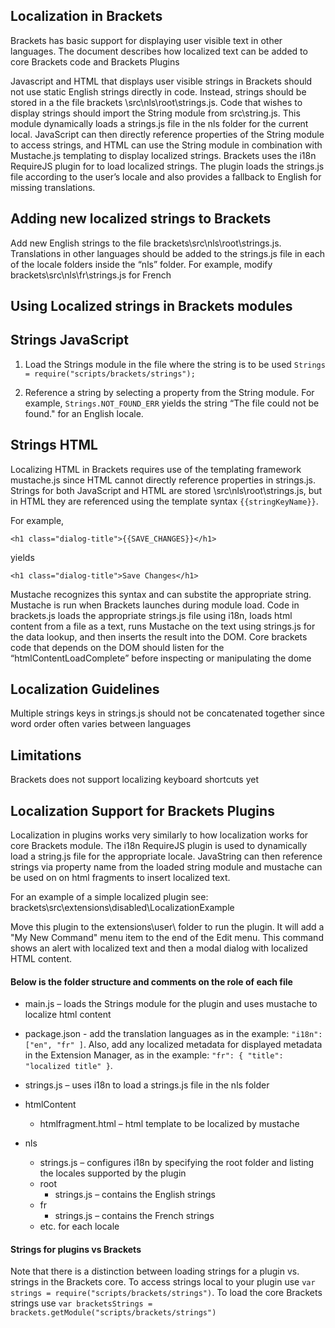 

## Localization in Brackets
Brackets has basic support for displaying user visible text in other languages. The document describes how localized text can be added to core Brackets code and Brackets Plugins 

Javascript and HTML that displays user visible strings in Brackets should not use static English strings directly in code. Instead,  strings should be stored in a the file brackets \src\nls\root\strings.js. Code that wishes to display strings should import the String module from src\string.js. This module dynamically loads a strings.js file in the nls folder for the current local. JavaScript can then directly reference properties of the String module to access strings, and HTML can use the String module in combination with Mustache.js templating to display localized strings. Brackets uses the i18n RequireJS plugin for to load localized strings. The plugin loads the strings.js file according to the user’s locale and also provides a fallback to English for missing translations. 

## Adding new localized strings to Brackets
Add new English strings to the file brackets\src\nls\root\strings.js. Translations in other languages should be added to the strings.js file in each of the locale folders inside the “nls” folder. For example, modify brackets\src\nls\fr\strings.js for French

## Using Localized strings in Brackets modules

## Strings JavaScript
1. Load the Strings module in the file where the string is to be used
`Strings = require("scripts/brackets/strings");`

2. Reference a string by selecting a property from the String module. For example, `Strings.NOT_FOUND_ERR` yields the string “The file could not be found." for an English locale.

## Strings HTML
Localizing HTML in Brackets requires use of the templating framework mustache.js since HTML cannot directly reference properties in strings.js. Strings for both JavaScript and HTML are stored \src\nls\root\strings.js, but in HTML they are referenced using the template syntax `{{stringKeyName}}`. 

For example,

`<h1 class="dialog-title">{{SAVE_CHANGES}}</h1>`

yields 

`<h1 class="dialog-title">Save Changes</h1>`

Mustache recognizes this syntax and can substite the appropriate string. Mustache is run when Brackets launches during module load. Code in brackets.js loads the appropriate strings.js file using i18n, loads html content from a file as a text, runs Mustache on the text using strings.js for the data lookup, and then inserts the result into the DOM. Core brackets code that depends on the DOM should listen for the “htmlContentLoadComplete” before inspecting or manipulating the dome

## Localization Guidelines
Multiple strings keys in strings.js should not be concatenated together since word order often varies between languages

## Limitations
Brackets does not support localizing keyboard shortcuts yet


## Localization Support for Brackets Plugins

Localization in plugins works very similarly to how localization works for core Brackets module. The i18n RequireJS plugin is used to dynamically load a string.js file for the appropriate locale. JavaString can then reference strings via property name from the loaded string module and mustache can be used on on html fragments to insert localized text.

For an example of a simple localized plugin see: brackets\src\extensions\disabled\LocalizationExample

Move this plugin to the extensions\user\ folder to run the plugin. It will add a "My New Command" menu item to the end of the Edit menu. This command shows an alert with localized text and then a modal dialog with localized HTML content.

#### Below is the folder structure and comments on the role of each file

* main.js – loads the Strings module for the plugin and uses mustache to localize html content

* package.json - add the translation languages as in the example: `"i18n": ["en", "fr" ]`.  Also, add any localized metadata for displayed metadata in the Extension Manager, as in the example: `"fr": { "title": "localized title" }`.

* strings.js – uses i18n to load a strings.js file in the nls folder

* htmlContent
    * htmlfragment.html – html template to be localized by mustache
* nls
    * strings.js – configures i18n by specifying the  root folder and listing the locales supported by the plugin
    * root
        * strings.js – contains the English strings
    * fr
        * strings.js – contains the French strings
    * etc. for each locale

#### Strings for plugins vs Brackets
Note that there is a distinction between loading strings for a plugin vs. strings in the Brackets core. To access strings local to your plugin use `var strings = require("scripts/brackets/strings")`. To load the core Brackets strings use `var bracketsStrings = brackets.getModule("scripts/brackets/strings")`


